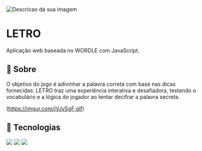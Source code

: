 
![Descricao da sua imagem](https://imgur.com/T0PlDVl.gif)

# LETRO

Aplicação web baseada no WORDLE com JavaScript.

## 📌 Sobre

O objetivo do jogo é adivinhar a palavra correta com base nas dicas fornecidas. LETRO traz uma experiência interativa e desafiadora, testando o vocabulário e a lógica do jogador ao tentar decifrar a palavra secreta.

(https://imgur.com/jVJvSgF.gif)

## 🚀 Tecnologias

<div>
  <img src="https://img.shields.io/badge/HTML-239120?style=for-the-badge&logo=html5&logoColor=white">
  <img src="https://img.shields.io/badge/CSS-239120?&style=for-the-badge&logo=css3&logoColor=white">
  <img src="https://img.shields.io/badge/JavaScript-F7DF1E?style=for-the-badge&logo=javascript&logoColor=black">
</div>
